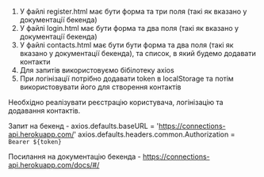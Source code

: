 1. У файлі register.html має бути форма та три поля (такі як вказано у документації бекенда)
2. У файлі login.html має бути форма та два поля (такі як вказано у документації бекенда)
3. У файлі contacts.html має бути бути форма та два поля (такі як вказано у документації бекенда), та список, в який будемо додавати контакти
4. Для запитів використовуємо бібілотеку axios
5. При логінізації потрібно додавати token в localStorage та потім використовувати його для створення контактів

Необхідно реалізувати реєстрацію користувача, логінізацію та додавання контактів.


Запит на бекенд - axios.defaults.baseURL = 'https://connections-api.herokuapp.com/'
axios.defaults.headers.common.Authorization = `Bearer ${token}`

Посилання на документацію бекенда - https://connections-api.herokuapp.com/docs/#/
